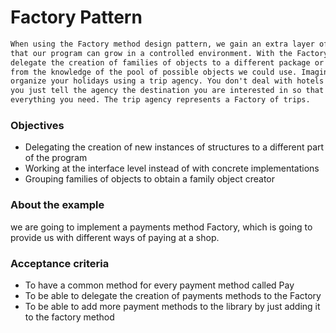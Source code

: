 # Factory Pattern
```xml 
When using the Factory method design pattern, we gain an extra layer of encapsulation so
that our program can grow in a controlled environment. With the Factory method, we
delegate the creation of families of objects to a different package or object to abstract us
from the knowledge of the pool of possible objects we could use. Imagine that you want to
organize your holidays using a trip agency. You don't deal with hotels and traveling and
you just tell the agency the destination you are interested in so that they provide you with
everything you need. The trip agency represents a Factory of trips.
```

### Objectives
- Delegating the creation of new instances of structures to a different part of the
program
- Working at the interface level instead of with concrete implementations
- Grouping families of objects to obtain a family object creator

### About the example
we are going to implement a payments method Factory, which is going to
provide us with different ways of paying at a shop.

### Acceptance criteria
- To have a common method for every payment method called Pay
- To be able to delegate the creation of payments methods to the Factory
- To be able to add more payment methods to the library by just adding it to the
factory method